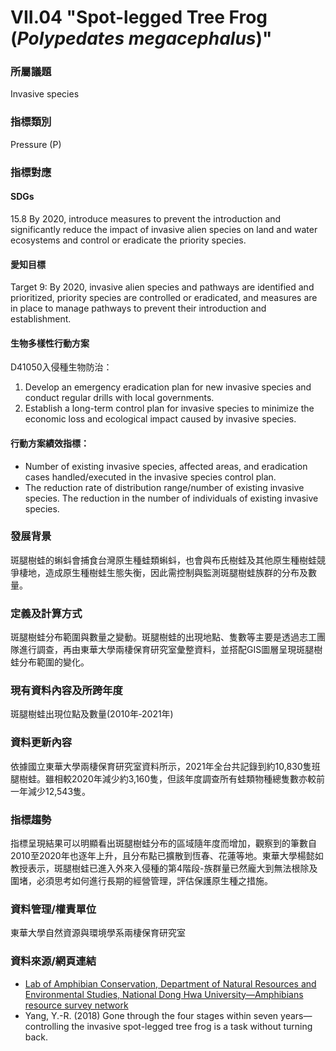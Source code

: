 # VII.04 "Spot-legged Tree Frog (*Polypedates megacephalus*)"

<script type="text/javascript" src="http://cdn.mathjax.org/mathjax/latest/MathJax.js?config=TeX-AMS-MML_HTMLorMML"></script>

### 所屬議題
Invasive species
### 指標類別
Pressure (P)
### 指標對應
#### SDGs
15.8 By 2020, introduce measures to prevent the introduction and significantly reduce the impact of invasive alien species on land and water ecosystems and control or eradicate the priority species.
#### 愛知目標
Target 9: By 2020, invasive alien species and pathways are identified and prioritized, priority species are controlled or eradicated, and measures are in place to manage pathways to prevent their introduction and establishment.
#### 生物多樣性行動方案
D41050入侵種生物防治：
1. Develop an emergency eradication plan for new invasive species and conduct regular drills with local governments.
2. Establish a long-term control plan for invasive species to minimize the economic loss and ecological impact caused by invasive species.
#### 行動方案績效指標：
* Number of existing invasive species, affected areas, and eradication cases handled/executed in the invasive species control plan.
* The reduction rate of distribution range/number of existing invasive species. The reduction in the number of individuals of existing invasive species.
### 發展背景
斑腿樹蛙的蝌蚪會捕食台灣原生種蛙類蝌蚪，也會與布氏樹蛙及其他原生種樹蛙競爭棲地，造成原生種樹蛙生態失衡，因此需控制與監測斑腿樹蛙族群的分布及數量。
### 定義及計算方式
斑腿樹蛙分布範圍與數量之變動。斑腿樹蛙的出現地點、隻數等主要是透過志工團隊進行調查，再由東華大學兩棲保育研究室彙整資料，並搭配GIS圖層呈現斑腿樹蛙分布範圍的變化。
### 現有資料內容及所跨年度
斑腿樹蛙出現位點及數量(2010年‐2021年)
### 資料更新內容
依據國立東華大學兩棲保育研究室資料所示，2021年全台共記錄到約10,830隻班腿樹蛙。雖相較2020年減少約3,160隻，但該年度調查所有蛙類物種總隻數亦較前一年減少12,543隻。
### 指標趨勢
指標呈現結果可以明顯看出斑腿樹蛙分布的區域隨年度而增加，觀察到的筆數自2010至2020年也逐年上升，且分布點已擴散到恆春、花蓮等地。東華大學楊懿如教授表示，斑腿樹蛙已進入外來入侵種的第4階段-族群量已然龐大到無法根除及圍堵，必須思考如何進行長期的經營管理，評估保護原生種之措施。
### 資料管理/權責單位
東華大學自然資源與環境學系兩棲保育研究室
### 資料來源/網頁連結
* [Lab of Amphibian Conservation, Department of Natural Resources and Environmental Studies, National Dong Hwa University—Amphibians resource survey network](http://tad.froghome.org/charts/2007-2018/main.html)
* Yang, Y.-R. (2018) Gone through the four stages within seven years—controlling the invasive spot-legged tree frog is a task without turning back.
